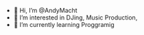 - 👋 Hi, I’m @AndyMacht
- 👀 I’m interested in DJing, Music Production, 
- 🌱 I’m currently learning Proggramig

<!---
AndyMacht/AndyMacht is a ✨ special ✨ repository because its `README.md` (this file) appears on your GitHub profile.
You can click the Preview link to take a look at your changes.
--->
